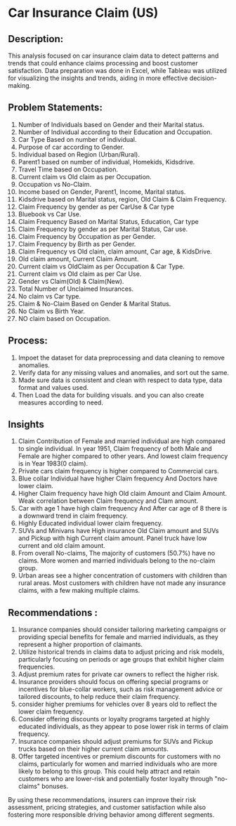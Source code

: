 # Car Insurance Claim (US)
## Description:  
This analysis focused on car insurance claim data to detect patterns and trends that could enhance claims processing and boost customer satisfaction. Data preparation was done in Excel, while Tableau was utilized for visualizing the insights and trends, aiding in more effective decision-making.

## Problem Statements:
1.    Number of Individuals based on Gender and their Marital status. 
2.    Number of Individual according to their Education and Occupation. 
3.    Car Type Based on number of individual. 
4.    Purpose of car according to Gender. 
5.    Individual based on Region (Urban/Rural). 
6.    Parent1 based on number of individual, Homekids, Kidsdrive. 
7.    Travel Time based on Occupation. 
8.    Current claim vs Old claim as per Occupation. 
9.    Occupation vs No-Claim. 
10.   Income based on Gender, Parent1, Income, Marital status. 
11.   Kidsdrive based on Marital status, region, Old Claim & Claim Frequency. 
12.   Claim Frequency by gender as per CarUse & Car type 
13.   Bluebook vs Car Use. 
14.   Claim Frequency Based on Marital Status, Education, Car type 
15.   Claim Frequency by gender as per Marital Status, Car use. 
16.   Claim Frequency by Occupation as per Gender. 
17.   Claim Frequency by Birth as per Gender. 
18.   Claim Frequency vs Old claim, claim amount, Car age, & KidsDrive. 
19.   Old claim amount, Current Claim Amount. 
20.   Current claim vs OldClaim as per Occupation & Car Type. 
21.   Current claim vs Old claim as per Car Use. 
22.   Gender vs Claim(Old) & Claim(New). 
23.   Total Number of Unclaimed Insurances. 
24.   No claim vs Car type. 
25.   Claim & No-Claim Based on Gender & Marital Status. 
26.   No Claim vs Birth Year. 
27.   NO claim based on Occupation.  

## Process:
1. Impoet the dataset for data preprocessing and data cleaning to remove anomalies.
2. Verify data for any missing values and anomalies, and sort out the same.
3. Made sure data is consistent and clean with respect to data type, data format and values used.
4. Then Load the data for building visuals. and you can also create measures according to need.

## Insights
1.  Claim Contribution of  Female and married individual are high compared to single individual. In year 1951, Claim frequency of both Male and Female are higher compared to other years. And lowest claim frequency is in Year 1983(0 claim).
2.  Private cars claim frequency is higher compared to Commercial cars.
3.  Blue collar Individual have higher Claim frequency And Doctors have lower claim.
4.  Higher Claim frequency have high Old claim Amount and Claim Amount. 
Weak correlation between Claim frequency and Clam amount.
5.  Car with age 1 have high claim frequency And After car age of 8 there is a downward trend in claim frequency.
6.  Highly Educated individual lower claim frequency.
7.  SUVs and Minivans have High insurance Old Claim amount and SUVs and Pickup with high Current claim amount. 
Panel truck have low current and old claim amount.
8.  From overall No-claims, The majority of customers (50.7%) have no claims. More women and married individuals belong to the no-claim group.
9.  Urban areas see a higher concentration of customers with children than rural areas. Most customers with children have not made any insurance claims, with a few making multiple claims.

## Recommendations :
1. Insurance companies should consider tailoring marketing campaigns or providing special benefits for female and married individuals, as they represent a higher proportion of claimants.
2. Utilize historical trends in claims data to adjust pricing and risk models, particularly focusing on periods or age groups that exhibit higher claim frequencies.
3. Adjust premium rates for private car owners to reflect the higher risk. 
4. Insurance providers should focus on offering special programs or incentives for blue-collar workers, such as risk management advice or tailored discounts, to help reduce their claim frequency.
5. consider higher premiums for vehicles over 8 years old to reflect the lower claim frequency.
6. Consider offering discounts or loyalty programs targeted at highly educated individuals, as they appear to pose lower risk in terms of claim frequency.
7. Insurance companies should adjust premiums for SUVs and Pickup trucks based on their higher current claim amounts.
8. Offer targeted incentives or premium discounts for customers with no claims, particularly for women and married individuals who are more likely to belong to this group. This could help attract and retain customers who are lower-risk and potentially foster loyalty through "no-claims" bonuses.

By using these recommendations, insurers can improve their risk assessment, pricing strategies, and customer satisfaction while also fostering more responsible driving behavior among different segments.


